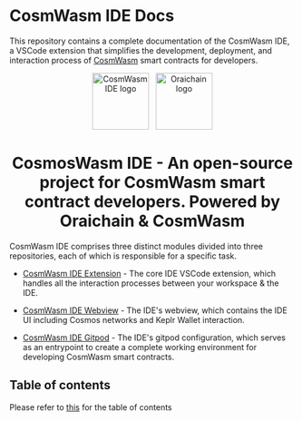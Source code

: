 # CosmWasm IDE Docs

This repository contains a complete documentation of the CosmWasm IDE, a VSCode extension that simplifies the development, deployment, and interaction process of [CosmWasm](https://github.com/CosmWasm/cosmwasm) smart contracts for developers.

<p align="center">
  <a target="_blank" rel="noopener noreferrer"><img width="100" src="https://raw.githubusercontent.com/oraichain/vscode-cosmwasm/docs/contributing/public/cosmos-ide.png" alt="CosmWasm IDE logo"></a> &nbsp
  <a href="https://orai.io" target="_blank" rel="noopener noreferrer"><img width="100" src="https://raw.githubusercontent.com/oraichain/vscode-cosmwasm/docs/contributing/public/logo-128.png" alt="Oraichain logo"></a>
</p>

<h1 align="center">
    CosmosWasm IDE - An open-source project for CosmWasm smart contract developers. Powered by Oraichain & CosmWasm
</h1>

CosmWasm IDE comprises three distinct modules divided into three repositories, each of which is responsible for a specific task.

* [CosmWasm IDE Extension](https://github.com/oraichain/cw-vscode) - The core IDE VSCode extension, which handles all the interaction processes between your workspace & the IDE.

* [CosmWasm IDE Webview](https://github.com/oraichain/cw-ide-webview) - The IDE's webview, which contains the IDE UI including Cosmos networks and Keplr Wallet interaction.

* [CosmWasm IDE Gitpod](https://github.com/oraichain/cosmwasm-gitpod) - The IDE's gitpod configuration, which serves as an entrypoint to create a complete working environment for
developing CosmWasm smart contracts.

## Table of contents

Please refer to [this](./SUMMARY.md) for the table of contents